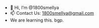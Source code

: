 - 👋 Hi, I’m @1800smellya
- 📫 Contact Us: 1800smellya@gmail.com 
- We are learning this.  bgp.

<!---
1800smellya/1800smellya is a ✨ special ✨ repository because its `README.md` (this file) appears on your GitHub profile.
You can click the Preview link to take a look at your changes.
--->
